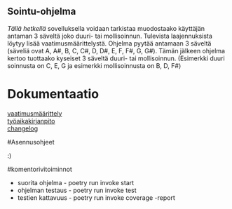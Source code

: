 ## Sointu-ohjelma

*Tällä hetkellä* sovelluksella voidaan tarkistaa muodostaako käyttäjän antaman 3 säveltä joko duuri- tai mollisoinnun. Tulevista laajennuksista löytyy lisää vaatimusmäärittelystä. 
Ohjelma pyytää antamaan 3 säveltä (säveliä ovat A, A#, B, C, C#, D, D#, E, F, F#, G, G#). Tämän jälkeen ohjelma kertoo tuottaako kyseiset 3 säveltä duuri- tai mollisoinnun. (Esimerkki duuri soinnusta on C, E, G ja esimerkki mollisoinnusta on B, D, F#)

# Dokumentaatio

[vaatimusmäärittely](https://github.com/Aaltonenn/ot-harjoitustyo/blob/master/dokumentaatio/vaatimusmaarittely.md)
\
[työaikakirjanpito](https://github.com/Aaltonenn/ot-harjoitustyo/blob/master/dokumentaatio/tuntikirjanpito.md)
\
[changelog](https://github.com/Aaltonenn/ot-harjoitustyo/blob/master/dokumentaatio/changelog.md)

#Asennusohjeet

:)

#komentorivitoiminnot
- suorita ohjelma - poetry run invoke start
- ohjelman testaus - poetry run invoke test
- testien kattavuus - poetry run invoke coverage -report
